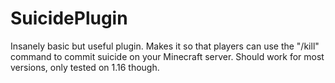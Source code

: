 # SuicidePlugin
Insanely basic but useful plugin.
Makes it so that players can use the "/kill" command to commit suicide on your Minecraft server.
Should work for most versions, only tested on 1.16 though.
